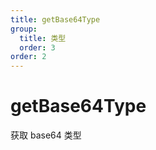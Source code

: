 ```yaml
---
title: getBase64Type
group:
  title: 类型
  order: 3
order: 2
---
```


# getBase64Type

获取 base64 类型

```tsx ｜ pure

```
